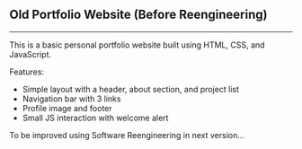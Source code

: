 ## Old Portfolio Website (Before Reengineering)
-------------------------------------------
This is a basic personal portfolio website built using HTML, CSS, and JavaScript.

Features:
- Simple layout with a header, about section, and project list
- Navigation bar with 3 links
- Profile image and footer
- Small JS interaction with welcome alert

To be improved using Software Reengineering in next version...
